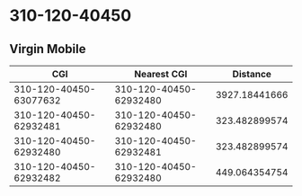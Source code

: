 # 310-120-40450
## Virgin Mobile


| CGI | Nearest CGI | Distance |
|-----|-------------|----------|
| 310-120-40450-63077632 | 310-120-40450-62932480 | 3927.18441666 |
| 310-120-40450-62932481 | 310-120-40450-62932480 | 323.482899574 |
| 310-120-40450-62932480 | 310-120-40450-62932481 | 323.482899574 |
| 310-120-40450-62932482 | 310-120-40450-62932480 | 449.064354754 |
